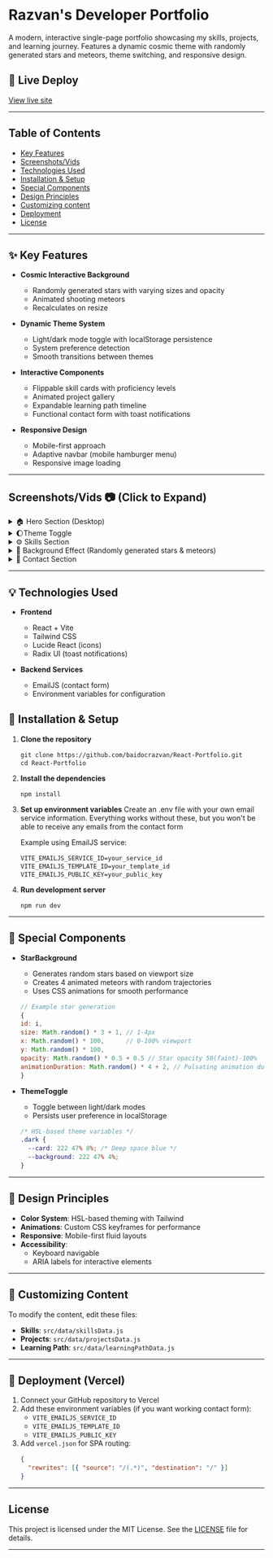 # Razvan's Developer Portfolio

A modern, interactive single-page portfolio showcasing my skills, projects, and learning journey. Features a dynamic cosmic theme with randomly generated stars and meteors, theme switching, and responsive design.

## 🚀 Live Deploy

[View live site](https://baidocrazvan.com)

---

## Table of Contents

- [Key Features](#-key-features)
- [Screenshots/Vids](#screenshotsvids--click-to-expand)
- [Technologies Used](#-technologies-used)
- [Installation & Setup](#-installation--setup)
- [Special Components](#-special-components)
- [Design Principles](#-design-principles)
- [Customizing content](#-customizing-content)
- [Deployment](#-deployment-vercel)
- [License](#license)

---

## ✨ Key Features

- **Cosmic Interactive Background**

  - Randomly generated stars with varying sizes and opacity
  - Animated shooting meteors
  - Recalculates on resize

- **Dynamic Theme System**

  - Light/dark mode toggle with localStorage persistence
  - System preference detection
  - Smooth transitions between themes

- **Interactive Components**

  - Flippable skill cards with proficiency levels
  - Animated project gallery
  - Expandable learning path timeline
  - Functional contact form with toast notifications

- **Responsive Design**
  - Mobile-first approach
  - Adaptive navbar (mobile hamburger menu)
  - Responsive image loading

---

## Screenshots/Vids 📷 (Click to Expand)

<details>
<summary>🏠 Hero Section (Desktop)</summary>
  
*Default light mode view*    
![Hero Light](./public/screenshots/hero-light.png)
  
*Dark mode variant*
![Hero Dark](./public/screenshots/hero-dark.png)  

</details>

<details>
<summary>🌔Theme Toggle</summary>

  
https://github.com/user-attachments/assets/e3b0e22e-2390-41a9-90de-5fd9c7c309ce


</details>

<details>
<summary>⚙️ Skills Section</summary>

  
https://github.com/user-attachments/assets/32783caf-ef1d-4580-96ae-c8f88526bcc1


</details>

<details>
<summary>🌌 Background Effect (Randomly generated stars & meteors)</summary>

  
https://github.com/user-attachments/assets/c239e0a4-050a-40b0-b036-2803bcfe8b12


</details>

<details>
<summary>📧 Contact Section</summary>


https://github.com/user-attachments/assets/c5534e8e-e20f-450a-85be-146efdd05f0b


</details>

---

## 💡 Technologies Used

- **Frontend**

  - React + Vite
  - Tailwind CSS
  - Lucide React (icons)
  - Radix UI (toast notifications)

- **Backend Services**
  - EmailJS (contact form)
  - Environment variables for configuration

## 🔧 Installation & Setup

1. **Clone the repository**
   ```
   git clone https://github.com/baidocrazvan/React-Portfolio.git
   cd React-Portfolio
   ```
2. **Install the dependencies**
   ```
   npm install
   ```
3. **Set up environment variables**
   Create an .env file with your own email service information. Everything works without these, but you won't be able to receive any emails from the contact form

   Example using EmailJS service:

   ```
   VITE_EMAILJS_SERVICE_ID=your_service_id
   VITE_EMAILJS_TEMPLATE_ID=your_template_id
   VITE_EMAILJS_PUBLIC_KEY=your_public_key
   ```

4. **Run development server**
   ```
   npm run dev
   ```

---

## 🌌 Special Components

- **StarBackground**

  - Generates random stars based on viewport size
  - Creates 4 animated meteors with random trajectories
  - Uses CSS animations for smooth performance

  ```jsx
  // Example star generation
  {
  id: i,
  size: Math.random() * 3 + 1, // 1-4px
  x: Math.random() * 100,      // 0-100% viewport
  y: Math.random() * 100,
  opacity: Math.random() * 0.5 + 0.5 // Star opacity 50(faint)-100%
  animationDuration: Math.random() * 4 + 2, // Pulsating animation duration (2s-6s)
  }
  ```

- **ThemeToggle**

  - Toggle between light/dark modes
  - Persists user preference in localStorage

  ```css
  /* HSL-based theme variables */
  .dark {
    --card: 222 47% 8%; /* Deep space blue */
    --background: 222 47% 4%;
  }
  ```

---

## 🎨 Design Principles

- **Color System**: HSL-based theming with Tailwind  
- **Animations**: Custom CSS keyframes for performance  
- **Responsive**: Mobile-first fluid layouts  
- **Accessibility**:  
  - Keyboard navigable  
  - ARIA labels for interactive elements

---

## 📝 Customizing Content

To modify the content, edit these files:  
- **Skills**: `src/data/skillsData.js`  
- **Projects**: `src/data/projectsData.js`  
- **Learning Path**: `src/data/learningPathData.js`  

---

## 🚀 Deployment (Vercel)

1. Connect your GitHub repository to Vercel
2. Add these environment variables (if you want working contact form):
   - `VITE_EMAILJS_SERVICE_ID`
   - `VITE_EMAILJS_TEMPLATE_ID`
   - `VITE_EMAILJS_PUBLIC_KEY`
3. Add `vercel.json` for SPA routing:
   ```json
   {
     "rewrites": [{ "source": "/(.*)", "destination": "/" }]
   }
   ```

---

## License

This project is licensed under the MIT License. See the [LICENSE](LICENSE) file for details.

---
